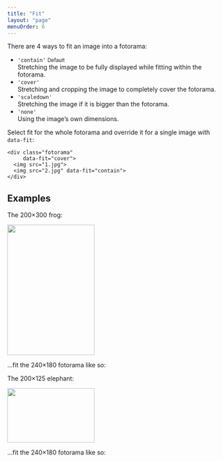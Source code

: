 ```yaml
---
title: "Fit"
layout: "page"
menuOrder: 6
---
```


There are 4&nbsp;ways to&nbsp;fit an&nbsp;image into a&nbsp;fotorama:

* `'contain'` <small>Default</small><br>
Stretching the image to&nbsp;be&nbsp;fully displayed while fitting within the fotorama.
* `'cover'`<br>
Stretching and cropping the image to&nbsp;completely cover the fotorama.
* `'scaledown'`<br>
Stretching the image if&nbsp;it&nbsp;is&nbsp;bigger than the fotorama.
* `'none'`<br>
Using the image’s own dimensions.

Select fit for the whole fotorama and override it&nbsp;for a&nbsp;single image with `data-fit`:

	<div class="fotorama"
	     data-fit="cover">
	  <img src="1.jpg">
	  <img src="2.jpg" data-fit="contain">
	</div>

## Examples
The 200×300 frog:

<p class="image"><img src="http://fotorama.s3.amazonaws.com/i/fit/frog.png" width="200" height="300"></p>

...fit the 240×180 fotorama like so:

<div class="fotorama-wrap fit-example">
<div class="fotorama" data-width="240" data-ratio="240/180"  data-fit="contain">
	<a href="http://fotorama.s3.amazonaws.com/i/fit/frog.png" data-caption="contain"></a>
</div>
<div class="fotorama" data-width="240" data-ratio="240/180"  data-fit="cover">
	<a href="http://fotorama.s3.amazonaws.com/i/fit/frog.png" data-caption="cover"></a>
</div>
<div class="fotorama" data-width="240" data-ratio="240/180"  data-fit="scaledown">
	<a href="http://fotorama.s3.amazonaws.com/i/fit/frog.png" data-caption="scaledown"></a>
</div>
<div class="fotorama" data-width="240" data-ratio="240/180"  data-fit="none">
	<a href="http://fotorama.s3.amazonaws.com/i/fit/frog.png" data-caption="none"></a>
</div>
</div>

The 200×125 elephant:

<p class="image"><img src="http://fotorama.s3.amazonaws.com/i/fit/elephant.png" width="200" height="125"></p>

...fit the 240×180 fotorama like so:

<div class="fotorama-wrap fit-example">
<div class="fotorama" data-width="240" data-ratio="240/180"  data-fit="contain">
	<a href="http://fotorama.s3.amazonaws.com/i/fit/elephant.png" data-caption="contain"></a>
</div>
<div class="fotorama" data-width="240" data-ratio="240/180"  data-fit="cover">
	<a href="http://fotorama.s3.amazonaws.com/i/fit/elephant.png" data-caption="cover"></a>
</div>
<div class="fotorama" data-width="240" data-ratio="240/180"  data-fit="scaledown">
	<a href="http://fotorama.s3.amazonaws.com/i/fit/elephant.png" data-caption="scaledown"></a>
</div>
<div class="fotorama" data-width="240" data-ratio="240/180"  data-fit="none">
	<a href="http://fotorama.s3.amazonaws.com/i/fit/elephant.png" data-caption="none"></a>
</div>
</div>